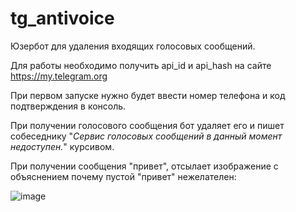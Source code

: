 # tg_antivoice
Юзербот для удаления входящих голосовых сообщений.

Для работы необходимо получить api_id и api_hash на сайте https://my.telegram.org

При первом запуске нужно будет ввести номер телефона и код подтверждения в консоль.

При получении голосового сообщения бот удаляет его и пишет собеседнику "_Сервис голосовых сообщений в данный момент недоступен._" курсивом.

При получении сообщения "привет", отсылает изображение с объяснением почему пустой "привет" нежелателен:

![image](https://user-images.githubusercontent.com/5684828/154267663-98abd3c1-c708-4fec-b4c6-7b162016a79e.png)
